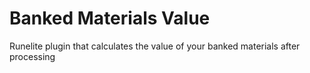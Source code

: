 # Banked Materials Value
Runelite plugin that calculates the value of your banked materials after processing
